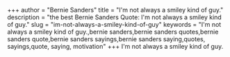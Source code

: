 +++
author = "Bernie Sanders"
title = "I'm not always a smiley kind of guy."
description = "the best Bernie Sanders Quote: I'm not always a smiley kind of guy."
slug = "im-not-always-a-smiley-kind-of-guy"
keywords = "I'm not always a smiley kind of guy.,bernie sanders,bernie sanders quotes,bernie sanders quote,bernie sanders sayings,bernie sanders saying,quotes, sayings,quote, saying, motivation"
+++
I'm not always a smiley kind of guy.
